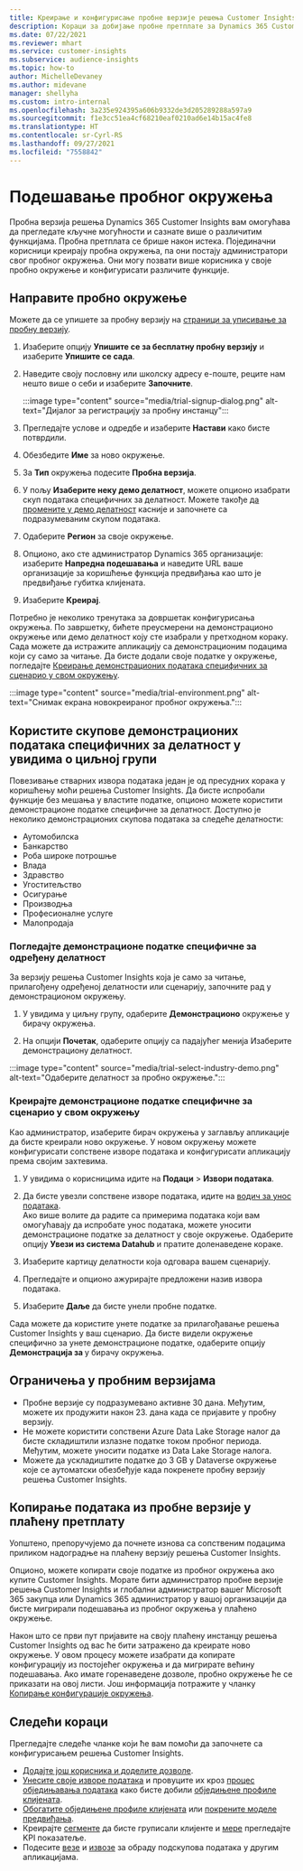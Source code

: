 ```yaml
---
title: Креирање и конфигурисање пробне верзије решења Customer Insights
description: Кораци за добијање пробне претплате за Dynamics 365 Customer Insights и његово конфигурисање.
ms.date: 07/22/2021
ms.reviewer: mhart
ms.service: customer-insights
ms.subservice: audience-insights
ms.topic: how-to
author: MichelleDevaney
ms.author: midevane
manager: shellyha
ms.custom: intro-internal
ms.openlocfilehash: 3a235e924395a606b9332de3d205289288a597a9
ms.sourcegitcommit: f1e3cc51ea4cf68210eaf0210ad6e14b15ac4fe8
ms.translationtype: HT
ms.contentlocale: sr-Cyrl-RS
ms.lasthandoff: 09/27/2021
ms.locfileid: "7558842"
---
```

# <a name="set-up-a-trial-environment"></a>Подешавање пробног окружења 

Пробна верзија решења Dynamics 365 Customer Insights вам омогућава да прегледате кључне могућности и сазнате више о различитим функцијама. Пробна претплата се брише након истека. Појединачни корисници креирају пробна окружења, па они постају администратори свог пробног окружења. Они могу позвати више корисника у своје пробно окружење и конфигурисати различите функције.

## <a name="create-a-trial-environment"></a>Направите пробно окружење

Можете да се упишете за пробну верзију на [страници за уписивање за пробну верзију](https://dynamics.microsoft.com/get-started/free-trial/?appname=customerinsights). 

1. Изаберите опцију **Упишите се за бесплатну пробну верзију** и изаберите **Упишите се сада**.

1. Наведите своју пословну или школску адресу е-поште, реците нам нешто више о себи и изаберите **Започните**.

   :::image type="content" source="media/trial-signup-dialog.png" alt-text="Дијалог за регистрацију за пробну инстанцу":::

1. Прегледајте услове и одредбе и изаберите **Настави** како бисте потврдили.

1. Обезбедите **Име** за ново окружење. 

1. За **Тип** окружења подесите **Пробна верзија**.

1. У пољу **Изаберите неку демо делатност**, можете опционо изабрати скуп података специфичних за делатност. Можете такође [да промените у демо делатност](#use-industry-specific-demo-data-sets-in-audience-insights) касније и започнете са подразумеваним скупом података.

1. Одаберите **Регион** за своје окружење.

1. Опционо, ако сте администратор Dynamics 365 организације: изаберите **Напредна подешавања** и наведите URL ваше организације за коришћење функција предвиђања као што је предвиђање губитка клијената. 

1. Изаберите **Креирај**. 

Потребно је неколико тренутака за довршетак конфигурисања окружења. По завршетку, бићете преусмерени на демонстрационо окружење или демо делатност коју сте изабрали у претходном кораку. Сада можете да истражите апликацију са демонстрационим подацима који су само за читање. Да бисте додали своје податке у окружење, погледајте [Креирање демонстрационих података специфичних за сценарио у свом окружењу](#create-scenario-specific-demo-data-in-your-own-environment).

:::image type="content" source="media/trial-environment.png" alt-text="Снимак екрана новокреираног пробног окружења.":::

## <a name="use-industry-specific-demo-data-sets-in-audience-insights"></a>Користите скупове демонстрационих података специфичних за делатност у увидима о циљној групи

Повезивање стварних извора података један је од пресудних корака у коришћењу моћи решења Customer Insights. Да бисте испробали функције без мешања у властите податке, опционо можете користити демонстрационе податке специфичне за делатност. Доступно је неколико демонстрационих скупова података за следеће делатности: 

-   Аутомобилска
-   Банкарство
-   Роба широке потрошње
-   Влада
-   Здравство
-   Угоститељство
-   Осигурање
-   Производња
-   Професионалне услуге
-   Малопродаја

### <a name="see-industry-specific-demo-data-in-trials"></a>Погледајте демонстрационе податке специфичне за одређену делатност

За верзију решења Customer Insights која је само за читање, прилагођену одређеној делатности или сценарију, започните рад у демонстрационом окружењу. 
 
1.  У увидима у циљну групу, одаберите **Демонстрационо** окружење у бирачу окружења.

2.  На опцији **Почетак**, одаберите опцију са падајућег менија Изаберите демонстрациону делатност.

:::image type="content" source="media/trial-select-industry-demo.png" alt-text="Одаберите делатност за пробно окружење.":::

### <a name="create-scenario-specific-demo-data-in-your-own-environment"></a>Креирајте демонстрационе податке специфичне за сценарио у свом окружењу

Као администратор, изаберите бирач окружења у заглављу апликације да бисте креирали ново окружење. У новом окружењу можете конфигурисати сопствене изворе података и конфигурисати апликацију према својим захтевима. 

1.  У увидима о корисницима идите на **Подаци** > **Извори података**.

2.  Да бисте увезли сопствене изворе података, идите на [водич за унос података](data-sources.md).     
   Ако више волите да радите са примерима података који вам омогућавају да испробате унос података, можете уносити демонстрационе податке за делатност у своје окружење. Одаберите опцију **Увези из система Datahub** и пратите доленаведене кораке.

3.  Изаберите картицу делатности која одговара вашем сценарију. 

4.  Прегледајте и опционо ажурирајте предложени назив извора података. 

5.  Изаберите **Даље** да бисте унели пробне податке. 

Сада можете да користите унете податке за прилагођавање решења Customer Insights у ваш сценарио. Да бисте видели окружење специфично за унете демонстрационе податке, одаберите опцију **Демонстрација за <Industry>** у бирачу окружења.

## <a name="limitations-in-trials"></a>Ограничења у пробним верзијама

- Пробне верзије су подразумевано активне 30 дана. Међутим, можете их продужити након 23. дана када се пријавите у пробну верзију.
- Не можете користити сопствени Azure Data Lake Storage налог да бисте складиштили излазне податке током пробног периода. Међутим, можете уносити податке из Data Lake Storage налога.
- Можете да ускладиштите податке до 3 GB у Dataverse окружење које се аутоматски обезбеђује када покренете пробну верзију решења Customer Insights.

## <a name="copy-data-from-a-trial-to-a-paid-subscription"></a>Копирање података из пробне верзије у плаћену претплату

Уопштено, препоручујемо да почнете изнова са сопственим подацима приликом надоградње на плаћену верзију решења Customer Insights. 

Опционо, можете копирати своје податке из пробног окружења ако купите Customer Insights. Морате бити администратор пробне верзије решења Customer Insights и глобални администратор вашег Microsoft 365 закупца или Dynamics 365 администратор у вашој организацији да бисте мигрирали подешавања из пробног окружења у плаћено окружење. 

Након што се први пут пријавите на своју плаћену инстанцу решења Customer Insights од вас ће бити затражено да креирате ново окружење. У овом процесу можете изабрати да копирате конфигурацију из постојећег окружења и да мигрирате већину подешавања. Ако имате горенаведене дозволе, пробно окружење ће се приказати на овој листи. Још информација потражите у чланку [Копирање конфигурације окружења](manage-environments.md#copy-the-environment-configuration).

## <a name="next-steps"></a>Следећи кораци

Прегледајте следеће чланке који ће вам помоћи да започнете са конфигурисањем решења Customer Insights. 

- [Додајте још корисника и доделите дозволе](permissions.md).
- [Унесите своје изворе података](data-sources.md) и провуците их кроз [процес обједињавања података](data-unification.md) како бисте добили [обједињене профиле клијената](customer-profiles.md).
- [Обогатите обједињене профиле клијената](enrichment-hub.md) или [покрените моделе предвиђања](predictions-overview.md).
- Креирајте [сегменте](segments.md) да бисте груписали клијенте и [мере](measures.md) прегледајте KPI показатеље.
- Подесите [везе](connections.md) и [извозе](export-destinations.md) за обраду подскупова података у другим апликацијама.
